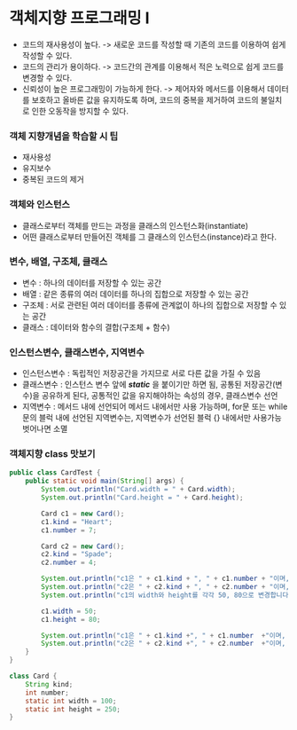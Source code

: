 # 객체지향 프로그래밍 I

- 코드의 재사용성이 높다. -> 새로운 코드를 작성할 때 기존의 코드를 이용하여 쉽게 작성할 수 있다.
- 코드의 관리가 용이하다. -> 코드간의 관계를 이용해서 적은 노력으로 쉽게 코드를 변경할 수 있다.
- 신뢰성이 높은 프로그래밍이 가능하게 한다. -> 제어자와 메서드를 이용해서 데이터를 보호하고 올바른 값을 유지하도록 하며, 코드의 중복을 제거하여 코드의 불일치로 인한 오동작을 방지할 수 있다.


### 객체 지향개념을 학습할 시 팁
- 재사용성
- 유지보수
- 중복된 코드의 제거

### 객체와 인스턴스
- 클래스로부터 객체를 만드는 과정을 클래스의 인스턴스화(instantiate)
- 어떤 클래스로부터 만들어진 객체를 그 클래스의 인스턴스(instance)라고 한다.

### 변수, 배열, 구조체, 클래스

- 변수 : 하나의 데이터를 저장할 수 있는 공간
- 배열 :  같은 종류의 여러 데이터를 하나의 집합으로 저장할 수 있는 공간
- 구조체 : 서로 관련된 여러 데이터를 종류에 관계없이 하나의 집합으로 저장할 수 있는 공간
- 클래스 : 데이터와 함수의 결합(구조체 + 함수)

### 인스턴스변수, 클래스변수, 지역변수

- 인스턴스변수 : 독립적인 저장공간을 가지므로 서로 다른 값을 가질 수 있음
- 클래스변수 : 인스턴스 변수 앞에 ***static*** 을 붙이기만 하면 됨, 공통된 저장공간(변수)을 공유하게 된다, 공통적인 값을 유지해야하는 속성의 경우, 클래스변수 선언
- 지역변수 : 메서드 내에 선언되어 메서드 내에서만 사용 가능하며, for문 또는 while문의 블럭 내에 선언된 지역변수는, 지역변수가 선언된 블럭 {} 내에서만 사용가능 벗어나면 소멸

### 객체지향 class 맛보기
~~~java
public class CardTest {
    public static void main(String[] args) {
        System.out.println("Card.width = " + Card.width);
        System.out.println("Card.height = " + Card.height);

        Card c1 = new Card();
        c1.kind = "Heart";
        c1.number = 7;

        Card c2 = new Card();
        c2.kind = "Spade";
        c2.number = 4;

        System.out.println("c1은 " + c1.kind + ", " + c1.number + "이며, 크기는 (" + c1.width + ", " + c1.height + ") ");
        System.out.println("c2은 " + c2.kind + ", " + c2.number + "이며, 크기는 (" + c2.width + ", " + c2.height + ") ");
        System.out.println("c1의 width와 height를 각각 50, 80으로 변경합니다.");

        c1.width = 50;
        c1.height = 80;

        System.out.println("c1은 " + c1.kind +", " + c1.number  +"이며, 크기는 (" + c1.width + ", " + c1.height + ") ");
        System.out.println("c2은 " + c2.kind +", " + c2.number  +"이며, 크기는 (" + c2.width + ", " + c2.height + ") ");
    }
}

class Card {
    String kind;
    int number;
    static int width = 100;
    static int height = 250;
}
~~~








